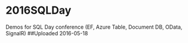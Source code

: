 # 2016SQLDay
Demos for SQL Day conference (EF, Azure Table, Document DB, OData, SignalR)
##Uploaded 2016-05-18